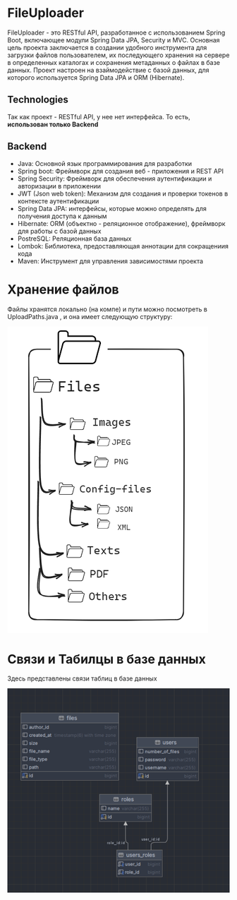 # FileUploader

FileUploader - это RESTful API, разработанное с использованием Spring Boot, включающее модули Spring Data JPA, Security и MVC. Основная цель проекта заключается в создании удобного инструмента для загрузки файлов пользователем, их последующего хранения на сервере в определенных каталогах и сохранения метаданных о файлах в базе данных. Проект настроен на взаймодействие с базой данных, для которого используется Spring Data JPA и ORM (Hibernate). 


## Technologies

Так как проект - RESTful API, у нее нет интерфейса. То есть, **использован только Backend**

## Backend 

+ Java: Основной язык программирования для разработки
+ Spring boot: Фреймворк для создания веб - приложения и REST API
+ Spring Security: Фреймворк для обеспечения аутентификации и авторизации в приложении
+ JWT (Json web token): Механизм для создания и проверки токенов в контексте аутентификации
+ Spring Data JPA:  интерфейсы, которые можно определять для получения доступа к данным
+ Hibernate: ORM (объектно - реляционное отображение), фреймворк для работы с базой данных
+ PostreSQL: Реляционная база данных
+ Lombok: Библиотека, предоставляющая аннотации для сокращениия кода
+ Maven: Инструмент для управления зависимостями проекта

# Хранение файлов

Файлы хранятся локально (на компе) и пути можно посмотреть в UploadPaths.java , и она имеет следующую структуру:

![alt text](https://github.com/heiphin7/FileUploader/blob/main/file%20hierarchy.png)


# Связи и Табилцы в базе данных

Здесь представлены связи таблиц в базе данных

![alt text](https://github.com/heiphin7/FileUploader/blob/main/database%20diagram.png)
